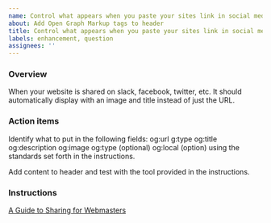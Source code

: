 ```yaml
---
name: Control what appears when you paste your sites link in social media sites
about: Add Open Graph Markup tags to header
title: Control what appears when you paste your sites link in social media sites
labels: enhancement, question
assignees: ''
---
```


### Overview

When your website is shared on slack, facebook, twitter, etc. It should automatically display with an image and title instead of just the URL.

### Action items

Identify what to put in the following fields:
og:url
g:type
og:title
og:description
og:image
og:type (optional)
og:local (option)
using the standards set forth in the instructions.

Add content to header and test with the tool provided in the instructions.

### Instructions

[A Guide to Sharing for Webmasters](https://developers.facebook.com/docs/sharing/webmasters#markup)
